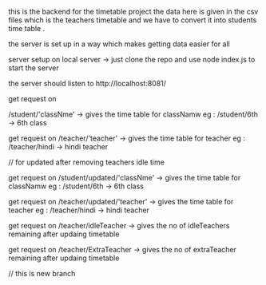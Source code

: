 this is the backend for the timetable project 
the data here is given in the csv files which is the teachers timetable and we have to convert it into students time table .

the server is set up in a way which makes getting data easier for all

server setup on local server -> just clone the repo and use node index.js to start the server

the server should listen to http://localhost:8081/

get request on 

/student/'classNme' -> gives the time table for classNamw
eg : /student/6th -> 6th class

get request on
/teacher/'teacher' -> gives the time table for teacher
eg : /teacher/hindi -> hindi teacher


 // for updated after removing teachers idle time
 
get request on
/student/updated/'classNme' -> gives the time table for classNamw
eg : /student/6th -> 6th class

get request on
/teacher/updated/'teacher' -> gives the time table for teacher
eg : /teacher/hindi -> hindi teacher

get request on
/teacher/idleTeacher -> gives the no of idleTeachers remaining after updaing timetable

get request on 
/teacher/ExtraTeacher -> gives the no of extraTeacher remaining after updaing timetable

// this is new branch

